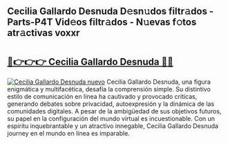 ## Cecilia Gallardo Desnuda D𝚎sn𝚞dos filtr𝚊dos - Parts-P4T Vid𝚎os filtr𝚊dos - N𝚞evas f𝚘tos atr𝚊ctivas voxxr

# <h2><a href="http://mb41tk.tromn.icu/?c=Cecilia+Gallardo+Desnuda">🔗👉👉👉 Cecilia Gallardo Desnuda 🔗🔗</a></h2>

[![Cecilia Gallardo Desnuda nuevo](https://i.imgur.com/pEAQMta.gif)](http://mb41tk.tromn.icu/?c=Cecilia+Gallardo+Desnuda)
Cecilia Gallardo Desnuda, una figura enigmática y multifacética, desafía la comprensión simple. Su distintivo estilo de comunicación en línea ha cautivado y provocado críticas, generando debates sobre privacidad, autoexpresión y la dinámica de las comunidades digitales. A pesar de la ambigüedad de sus objetivos futuros, su papel en la configuración del mundo virtual es incuestionable. Con un espíritu inquebrantable y un atractivo innegable, Cecilia Gallardo Desnuda journey en el mundo en línea es imparable.
